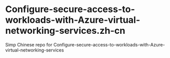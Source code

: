 # Configure-secure-access-to-workloads-with-Azure-virtual-networking-services.zh-cn
Simp Chinese repo for Configure-secure-access-to-workloads-with-Azure-virtual-networking-services
